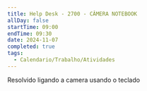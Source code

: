 ```yaml
---
title: Help Desk - 2700 - CÂMERA NOTEBOOK
allDay: false
startTime: 09:00
endTime: 09:30
date: 2024-11-07
completed: true
tags:
  - Calendario/Trabalho/Atividades
---
```

Resolvido ligando a camera usando o teclado